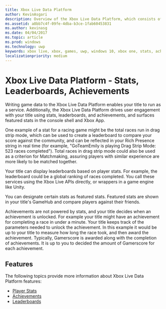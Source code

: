 ```yaml
---
title: Xbox Live Data Platform
author: KevinAsgari
description: Overview of the Xbox Live Data Platform, which consists of services to manage achievements, player stats, and leaderboards.
ms.assetid: a8bb7c4f-09fe-4dba-b3ce-1fab60453831
ms.author: kevinasg
ms.date: 04/04/2017
ms.topic: article
ms.prod: windows
ms.technology: uwp
keywords: xbox live, xbox, games, uwp, windows 10, xbox one, stats, achievements, leaderboards, data platform
localizationpriority: medium
---
```


# Xbox Live Data Platform - Stats, Leaderboards, Achievements

Writing game data to the Xbox Live Data Platform enables your title to run as a service. Additionally, the Xbox Live Data Platform drives user engagement with your title using stats, leaderboards, and achievements, and surfaces featured stats in the console shell and Xbox App.

One example of a stat for a racing game might be the total races run in drag strip mode, which can be used to create a leaderboard to compare your score against the community, and can be reflected in your Rich Presence string in real time (for example, "GoTeamEmily is playing Drag Strip Mode: 523 races completed"). Total races in drag strip mode could also be used as a criterion for Matchmaking, assuring players with similar experience are more likely to be matched together.

Your title can display leaderboards based on player stats. For example, the leaderboard could be a global ranking of races completed. You call these services using the Xbox Live APIs directly, or wrappers in a game engine like Unity.

You can designate certain stats as featured stats. Featured stats are shown in your title's GameHub and compare players against their friends.

Achievements are not powered by stats, and your title decides when an achievement is unlocked. For example your title might have an achievement for completing a race in under a minute. Your title keeps track of the parameters needed to unlock the achievement. In this example it would be up to your title to measure how long the race took, and then award the achievement. Typically, Gamerscore is awarded along with the completion of achievements. It is up to you to decided the amount of Gamerscore for each achievement.

## Features ##
The following topics provide more information about Xbox Live Data Platform features:

* [Player Stats](../leaderboards-and-stats-2017/player-stats.md)
* [Achievements](../achievements-2017/achievements.md)
* [Leaderboards](../leaderboards-and-stats-2017/leaderboards.md)

